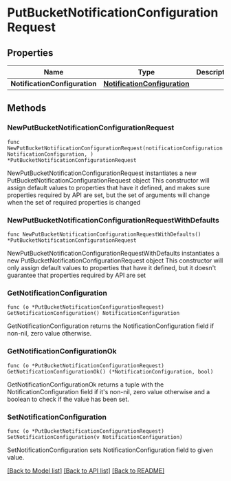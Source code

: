 # PutBucketNotificationConfigurationRequest

## Properties

Name | Type | Description | Notes
------------ | ------------- | ------------- | -------------
**NotificationConfiguration** | [**NotificationConfiguration**](NotificationConfiguration.md) |  | 

## Methods

### NewPutBucketNotificationConfigurationRequest

`func NewPutBucketNotificationConfigurationRequest(notificationConfiguration NotificationConfiguration, ) *PutBucketNotificationConfigurationRequest`

NewPutBucketNotificationConfigurationRequest instantiates a new PutBucketNotificationConfigurationRequest object
This constructor will assign default values to properties that have it defined,
and makes sure properties required by API are set, but the set of arguments
will change when the set of required properties is changed

### NewPutBucketNotificationConfigurationRequestWithDefaults

`func NewPutBucketNotificationConfigurationRequestWithDefaults() *PutBucketNotificationConfigurationRequest`

NewPutBucketNotificationConfigurationRequestWithDefaults instantiates a new PutBucketNotificationConfigurationRequest object
This constructor will only assign default values to properties that have it defined,
but it doesn't guarantee that properties required by API are set

### GetNotificationConfiguration

`func (o *PutBucketNotificationConfigurationRequest) GetNotificationConfiguration() NotificationConfiguration`

GetNotificationConfiguration returns the NotificationConfiguration field if non-nil, zero value otherwise.

### GetNotificationConfigurationOk

`func (o *PutBucketNotificationConfigurationRequest) GetNotificationConfigurationOk() (*NotificationConfiguration, bool)`

GetNotificationConfigurationOk returns a tuple with the NotificationConfiguration field if it's non-nil, zero value otherwise
and a boolean to check if the value has been set.

### SetNotificationConfiguration

`func (o *PutBucketNotificationConfigurationRequest) SetNotificationConfiguration(v NotificationConfiguration)`

SetNotificationConfiguration sets NotificationConfiguration field to given value.



[[Back to Model list]](../README.md#documentation-for-models) [[Back to API list]](../README.md#documentation-for-api-endpoints) [[Back to README]](../README.md)


